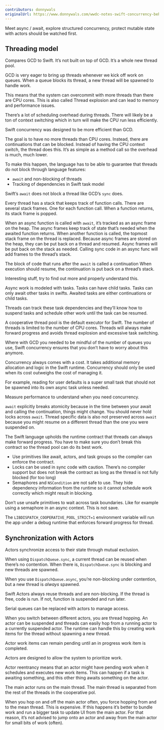 ```yaml
---
contributors: donnywals
originalUrl: https://www.donnywals.com/wwdc-notes-swift-concurrency-behind-the-scenes/
---
```


Meet async / await, explore structured concurrency, protect mutable state with actors should be watched first.

## Threading model
Compares GCD to Swift. It’s not built on top of GCD. It’s a whole new thread pool.

GCD is very eager to bring up threads whenever we kick off work on queues. When a queue blocks its thread, a new thread will be spawned to handle work.

This means that the system can overcommit with  more threads than there are CPU cores. This is also called Thread explosion and can lead to memory and performance issues.

There’s a lot of scheduling overhead during threads. There will likely be a ton of context switching which in turn will make the CPU run less efficiently.

Swift concurrency was designed to be more efficient than GCD.

The goal is to have no more threads than CPU cores. Instead, there are continuations that can be blocked. Instead of having the CPU context switch, the thread does this. It’s as simple as a method call so the overhead is much, much lower.

To make this happen, the language has to be able to guarantee that threads do not block through language features:

* `await` and non-blocking of threads
* Tracking of dependencies in Swift task model

Swift’s `await`  does not block a thread like GCD’s `sync` does.

Every thread has a stack that keeps track of function calls. There are several stack frames. One for each function call. When a function returns, its stack frame is popped.

When an async function is called with `await`, it’s tracked as an async frame on the heap. The async frames keep track of state that’s needed when the awaited function returns. When another function is called, the topmost stack frame on the thread is replaced. Because async frames are stored on the heap, they can be put back on a thread and resumed. Async frames will be put back on the stack as needed. Calling sync code in an async func will add frames to the thread’s stack.

The block of code that runs after the `await` is called a continuation When execution should resume, the continuation is put back on a thread’s stack. 

Interesting stuff, try to find out more and properly understand this.

Async work is modeled with tasks. Tasks can have child tasks. Tasks can only await other tasks in swifts. Awaited tasks are either continuations or child tasks.

Threads can track these task dependencies and they’ll know how to suspend tasks and schedule other work until the task can be resumed.

A cooperative thread pool is the default executor for Swift. The number of threads is limited to the number of CPU cores. Threads will always make forward progress and avoids thread explosion and excessive task switching.

Where with GCD you needed to be mindful of the number of queues you use, Swift concurrency ensures that you don’t have to worry about this anymore.

Concurrency always comes with a cost. It takes additional memory allocation and logic in the Swift runtime. Concurrency should only be used when its cost outweighs the cost of managing it.

For example, reading for user defaults is a super small task that should not be spawned into its own async task unless needed.

Measure performance to understand when you need concurrency.

`await` explicitly breaks atomicity because in the time between your await and calling the continuation, things might change. You should never hold locks across `await`. Thread specific data is also not preserved across `await` because you might resume on a different thread than the one you were suspended on.

The Swift language upholds the runtime contract that threads can always make forward progress. You have to make sure you don’t break this contract so the thread pool can do its best work.

* Use primitives like await, actors, and task groups so the compiler can enforce the contract.
* Locks can be used in sync code with caution. There’s no compiler support but does not break the contract as long as the thread is not fully blocked (for too long)
* Semaphores and `NSCondition` are not safe to use. They hide dependency information from the runtime so it cannot schedule work correctly which might result in blocking.

Don’t use unsafe primitives to wait across task boundaries. Like for example using a semaphore in an async context. This is not save.

The `LIBDISPATCH_COOPERATIVE_POOL_STRICT=1` environment variable will run the app under a debug runtime that enforces forward progress for thread. 

## Synchronization with Actors

Actors synchronize access to their state through mutual exclusion.

When using `DispatchQueue.sync`, a current thread can be reused when there’s no contention. When there is, `DispatchQueue.sync` is blocking and new threads are spawned.

When you use `DispatchQueue.async`, you’re non-blocking under contention, but a new thread is _always_ spawned.

Swift Actors always reuse threads and are non-blocking. If the thread is free, code is run. If not, function is suspended and run later.

Serial queues can be replaced with actors to manage access. 

When you switch between different actors, you are thread hopping. An actor can be suspended and threads can easily hop from a running actor to a currently suspended actor. The runtime can handle this by creating work items for the thread without spawning a new thread.

Actor work items can remain pending until an in progress work item is completed.

Actors are designed to allow the system to prioritize work.

Actor reentrancy means that an actor might have pending work when it schedules and executes new work items. This can happen if a task is awaiting something, and this other thing awaits something on the actor.

The main actor runs on the main thread. The main thread is separated from the rest of the threads in the cooperative pol.

When you hop on and off the main actor often, you force hopping from and to the mean thread. This is expensive. If this happens it’s better to bundle work and run a bigger task to update UI from the main actor. For that reason, it’s not advised to jump onto an actor and away from the main actor for small bits of work (often).

